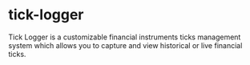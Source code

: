 tick-logger
===========

Tick Logger is a customizable financial instruments ticks management system which allows you to capture and view historical or live financial ticks.

